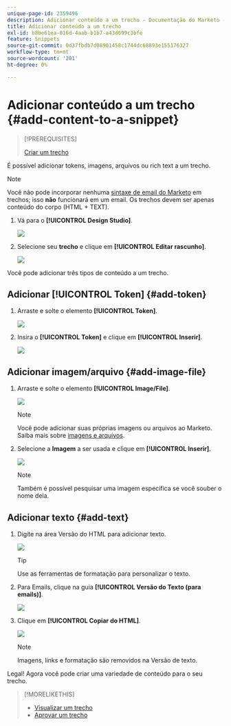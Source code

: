 ```yaml
---
unique-page-id: 2359496
description: Adicionar conteúdo a um trecho - Documentação do Marketo - Documentação do produto
title: Adicionar conteúdo a um trecho
exl-id: b8be61ea-016d-4aab-b1b7-a43d699c3bfe
feature: Snippets
source-git-commit: 0d37fbdb7d08901458c1744dc68893e155176327
workflow-type: tm+mt
source-wordcount: '201'
ht-degree: 0%

---
```


# Adicionar conteúdo a um trecho {#add-content-to-a-snippet}

>[!PREREQUISITES]
>
>[Criar um trecho](/help/marketo/product-docs/personalization/segmentation-and-snippets/snippets/create-a-snippet.md)

É possível adicionar tokens, imagens, arquivos ou rich text a um trecho.

>[!NOTE]
>
>Você não pode incorporar nenhuma [sintaxe de email do Marketo](/help/marketo/product-docs/email-marketing/general/email-editor-2/email-template-syntax.md) em trechos; isso **não** funcionará em um email. Os trechos devem ser apenas conteúdo do corpo (HTML + TEXT).

1. Vá para o **[!UICONTROL Design Studio]**.

   ![](assets/designstudio-2.png)

1. Selecione seu **trecho** e clique em **[!UICONTROL Editar rascunho]**.

   ![](assets/image2014-9-16-9-3a34-3a58.png)

Você pode adicionar três tipos de conteúdo a um trecho.

## Adicionar [!UICONTROL Token] {#add-token}

1. Arraste e solte o elemento **[!UICONTROL Token]**.

   ![](assets/image2014-9-16-9-3a35-3a8.png)

1. Insira o **[!UICONTROL Token]** e clique em **[!UICONTROL Inserir]**.

   ![](assets/image2014-9-16-9-3a35-3a16.png)

## Adicionar imagem/arquivo {#add-image-file}

1. Arraste e solte o elemento **[!UICONTROL Image/File]**.

   ![](assets/image2014-9-16-9-3a35-3a25.png)

   >[!NOTE]
   >
   >Você pode adicionar suas próprias imagens ou arquivos ao Marketo. Saiba mais sobre [imagens e arquivos](/help/marketo/product-docs/demand-generation/images-and-files/add-images-and-files-to-marketo.md).

1. Selecione a **Imagem** a ser usada e clique em **[!UICONTROL Inserir]**.

   ![](assets/image2014-9-16-9-3a35-3a33.png)

   >[!NOTE]
   >
   >Também é possível pesquisar uma imagem específica se você souber o nome dela.

## Adicionar texto {#add-text}

1. Digite na área Versão do HTML para adicionar texto.

   ![](assets/image2014-9-16-9-3a35-3a43.png)

   >[!TIP]
   >
   >Use as ferramentas de formatação para personalizar o texto.

1. Para Emails, clique na guia **[!UICONTROL Versão do Texto (para emails)]**.

   ![](assets/image2014-9-16-9-3a35-3a51.png)

1. Clique em **[!UICONTROL Copiar do HTML]**.

   ![](assets/image2014-9-16-9-3a35-3a59.png)

   >[!NOTE]
   >
   >Imagens, links e formatação são removidos na Versão de texto.

Legal! Agora você pode criar uma variedade de conteúdo para o seu trecho.

>[!MORELIKETHIS]
>
>* [Visualizar um trecho](/help/marketo/product-docs/personalization/segmentation-and-snippets/snippets/preview-a-snippet.md)
>* [Aprovar um trecho](/help/marketo/product-docs/personalization/segmentation-and-snippets/snippets/approve-a-snippet.md)
